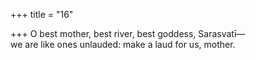 +++
title = "16"

+++
O best mother, best river, best goddess, Sarasvatī—  
we are like ones unlauded: make a laud for us, mother.  